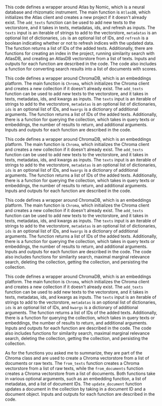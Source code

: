 This code defines a wrapper around Atlas by Nomic, which is a neural database and rhizomatic instrument. The main function is `AtlasDB`, which initializes the Atlas client and creates a new project if it doesn't already exist. The `add_texts` function can be used to add new texts to the vectorstore, and it takes in texts, metadatas, ids, and refresh as inputs. The `texts` input is an iterable of strings to add to the vectorstore, `metadatas` is an optional list of dictionaries, `ids` is an optional list of IDs, and `refresh` is a boolean indicating whether or not to refresh indices with the updated data. The function returns a list of IDs of the added texts. Additionally, there are functions for creating an index in the project, running similarity search with AtlasDB, and creating an AtlasDB vectorstore from a list of texts. Inputs and outputs for each function are described in the code. The code also includes a function for converting search results into a list of documents with scores.

This code defines a wrapper around ChromaDB, which is an embeddings platform. The main function is `Chroma`, which initializes the Chroma client and creates a new collection if it doesn't already exist. The `add_texts` function can be used to add new texts to the vectorstore, and it takes in texts, metadatas, ids, and kwargs as inputs. The `texts` input is an iterable of strings to add to the vectorstore, `metadatas` is an optional list of dictionaries, `ids` is an optional list of IDs, and `kwargs` is a dictionary of additional arguments. The function returns a list of IDs of the added texts. Additionally, there is a function for querying the collection, which takes in query texts or embeddings, the number of results to return, and additional arguments. Inputs and outputs for each function are described in the code.

This code defines a wrapper around ChromaDB, which is an embeddings platform. The main function is `Chroma`, which initializes the Chroma client and creates a new collection if it doesn't already exist. The `add_texts` function can be used to add new texts to the vectorstore, and it takes in texts, metadatas, ids, and kwargs as inputs. The `texts` input is an iterable of strings to add to the vectorstore, `metadatas` is an optional list of dictionaries, `ids` is an optional list of IDs, and `kwargs` is a dictionary of additional arguments. The function returns a list of IDs of the added texts. Additionally, there is a function for querying the collection, which takes in query texts or embeddings, the number of results to return, and additional arguments. Inputs and outputs for each function are described in the code.

This code defines a wrapper around ChromaDB, which is an embeddings platform. The main function is `Chroma`, which initializes the Chroma client and creates a new collection if it doesn't already exist. The `add_texts` function can be used to add new texts to the vectorstore, and it takes in texts, metadatas, ids, and kwargs as inputs. The `texts` input is an iterable of strings to add to the vectorstore, `metadatas` is an optional list of dictionaries, `ids` is an optional list of IDs, and `kwargs` is a dictionary of additional arguments. The function returns a list of IDs of the added texts. Additionally, there is a function for querying the collection, which takes in query texts or embeddings, the number of results to return, and additional arguments. Inputs and outputs for each function are described in the code. The code also includes functions for similarity search, maximal marginal relevance search, deleting the collection, getting the collection, and persisting the collection.

This code defines a wrapper around ChromaDB, which is an embeddings platform. The main function is `Chroma`, which initializes the Chroma client and creates a new collection if it doesn't already exist. The `add_texts` function can be used to add new texts to the vectorstore, and it takes in texts, metadatas, ids, and kwargs as inputs. The `texts` input is an iterable of strings to add to the vectorstore, `metadatas` is an optional list of dictionaries, `ids` is an optional list of IDs, and `kwargs` is a dictionary of additional arguments. The function returns a list of IDs of the added texts. Additionally, there is a function for querying the collection, which takes in query texts or embeddings, the number of results to return, and additional arguments. Inputs and outputs for each function are described in the code. The code also includes functions for similarity search, maximal marginal relevance search, deleting the collection, getting the collection, and persisting the collection.

As for the functions you asked me to summarize, they are part of the Chroma class and are used to create a Chroma vectorstore from a list of documents or raw texts. The `from_texts` function creates a Chroma vectorstore from a list of raw texts, while the `from_documents` function creates a Chroma vectorstore from a list of documents. Both functions take in various optional arguments, such as an embedding function, a list of metadatas, and a list of document IDs. The `update_document` function updates a document in the collection by taking in a document ID and a document object. Inputs and outputs for each function are described in the code.

